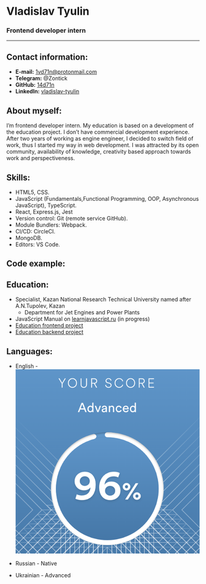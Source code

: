 # Vladislav Tyulin

### Frontend developer intern

----

## Contact information:

- **E-mail:** 1vd71n@protonmail.com
- **Telegram:** @Zontick
- **GitHub:** [14d71n](https://github.com/14d71n/rsschool-cv)
- **LinkedIn:** [vladislav-tyulin](https://www.linkedin.com/in/vladislav-tyulin-238308208/)

## About myself:

I’m frontend developer intern. My education is based on a development of the education project. I don’t have commercial development experience.
After two years of working as engine engineer, I decided to switch field of work, thus I started my way in web development. I was attracted by its open community, availability of knowledge, creativity based approach towards work and perspectiveness.

## Skills:

- HTML5, CSS.
- JavaScript (Fundamentals,Functional Programming, OOP, Asynchronous JavaScript), TypeScript.
- React, Express.js, Jest
- Version control: Git (remote service GitHub).
- Module Bundlers: Webpack.
- CI/CD: CircleCI.
- MongoDB.
- Editors: VS Code.

## Code example:

## Education:

- Specialist, Kazan National Research Technical University named after A.N.Tupolev, Kazan
    - Department for Jet Engines and Power Plants
- JavaScript Manual on [learnjavascript.ru](https://learn.javascript.ru/) (in progress)
- [Education frontend project](https://github.com/Team-number-7/great-equalizer)
- [Education backend project](https://github.com/Team-number-7/great-equalizer-backend)

## Languages:

- English - ![eng test result](./eng_test.png)

- Russian - Native
- Ukrainian - Advanced

